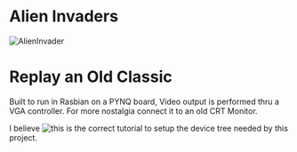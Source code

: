 # Alien Invaders
![AlienInvader](https://user-images.githubusercontent.com/79871957/110403764-e7c77880-803a-11eb-949d-760b758c12a9.gif)
# Replay an Old Classic
Built to run in Rasbian on a PYNQ board, Video output is performed thru a VGA controller. For more nostalgia connect it to an old CRT Monitor.

I believe ![this](https://github.com/byu-cpe/ecen427_student/tree/master/device_tree) is the correct tutorial to setup the device tree needed by this project.

